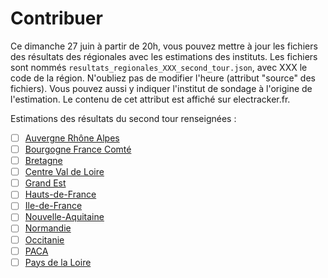 # Contribuer 
Ce dimanche 27 juin à partir de 20h, vous pouvez mettre à jour les fichiers des résultats des régionales avec les estimations des instituts. Les fichiers sont nommés `resultats_regionales_XXX_second_tour.json`, avec XXX le code de la région. N'oubliez pas de modifier l'heure (attribut "source" des fichiers). Vous pouvez aussi y indiquer l'institut de sondage à l'origine de l'estimation. Le contenu de cet attribut est affiché sur electracker.fr.

Estimations des résultats du second tour renseignées :
- [ ] [Auvergne Rhône Alpes](https://github.com/rozierguillaume/electracker/blob/main/data/output/resultats_regionales_ARA_second_tour.json)
- [ ]  [Bourgogne France Comté](https://github.com/rozierguillaume/electracker/blob/main/data/output/resultats_regionales_BFC_second_tour.json)
- [ ]  [Bretagne](https://github.com/rozierguillaume/electracker/blob/main/data/output/resultats_regionales_BZH_second_tour.json)
- [ ]  [Centre Val de Loire](https://github.com/rozierguillaume/electracker/blob/main/data/output/resultats_regionales_CVL_second_tour.json)
- [ ]  [Grand Est](https://github.com/rozierguillaume/electracker/blob/main/data/output/resultats_regionales_GE_second_tour.json)
- [ ]  [Hauts-de-France](https://github.com/rozierguillaume/electracker/blob/main/data/output/resultats_regionales_HDF_second_tour.json)
- [ ]  [Ile-de-France](https://github.com/rozierguillaume/electracker/blob/main/data/output/resultats_regionales_IDF_second_tour.json)
- [ ]  [Nouvelle-Aquitaine](https://github.com/rozierguillaume/electracker/blob/main/data/output/resultats_regionales_NA_second_tour.json)
- [ ]  [Normandie](https://github.com/rozierguillaume/electracker/blob/main/data/output/resultats_regionales_N_second_tour.json)
- [ ]  [Occitanie](https://github.com/rozierguillaume/electracker/blob/main/data/output/resultats_regionales_OCC_second_tour.json)
- [ ]  [PACA](https://github.com/rozierguillaume/electracker/blob/main/data/output/resultats_regionales_PACA_second_tour.json)
- [ ]  [Pays de la Loire](https://github.com/rozierguillaume/electracker/blob/main/data/output/resultats_regionales_PDL_second_tour.json)
